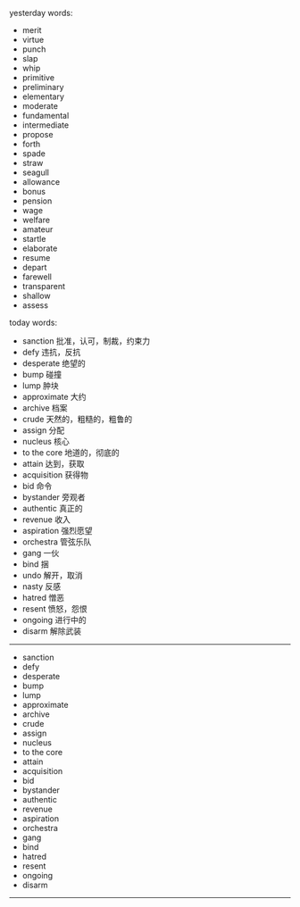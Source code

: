 yesterday words:
- merit
- virtue
- punch
- slap
- whip
- primitive
- preliminary
- elementary
- moderate
- fundamental
- intermediate
- propose
- forth
- spade
- straw
- seagull
- allowance
- bonus
- pension
- wage
- welfare
- amateur
- startle
- elaborate
- resume
- depart
- farewell
- transparent
- shallow
- assess

today words:
- sanction  批准，认可，制裁，约束力
- defy  违抗，反抗
- desperate  绝望的
- bump   碰撞
- lump  肿块
- approximate  大约
- archive   档案
- crude  天然的，粗糙的，粗鲁的
- assign  分配
- nucleus  核心
- to the core  地道的，彻底的
- attain   达到，获取
- acquisition   获得物
- bid  命令
- bystander  旁观者
- authentic  真正的  
- revenue  收入
- aspiration  强烈愿望
- orchestra  管弦乐队
- gang  一伙
- bind  捆
- undo  解开，取消
- nasty  反感
- hatred  憎恶
- resent  愤怒，怨恨
- ongoing  进行中的
- disarm  解除武装


---
- sanction
- defy
- desperate
- bump
- lump
- approximate
- archive
- crude
- assign
- nucleus
- to the core
- attain
- acquisition
- bid
- bystander
- authentic
- revenue
- aspiration
- orchestra
- gang
- bind
- hatred
- resent
- ongoing
- disarm

---
